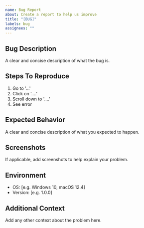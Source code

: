 ```yaml
---
name: Bug Report
about: Create a report to help us improve
title: "[BUG]"
labels: bug
assignees: ""
---
```


## Bug Description

A clear and concise description of what the bug is.

## Steps To Reproduce

1. Go to '...'
2. Click on '....'
3. Scroll down to '....'
4. See error

## Expected Behavior

A clear and concise description of what you expected to happen.

## Screenshots

If applicable, add screenshots to help explain your problem.

## Environment

- OS: [e.g. Windows 10, macOS 12.4]
- Version: [e.g. 1.0.0]

## Additional Context

Add any other context about the problem here.
